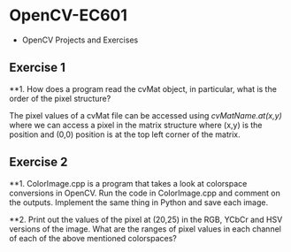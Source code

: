 # OpenCV-EC601
  - OpenCV Projects and Exercises

## Exercise 1

**1. How does a program read the cvMat object, in particular, what is the order of the pixel structure?

The pixel values of a cvMat file can be accessed using _cvMatName.at(x,y)_ where we can access a pixel in the matrix structure where (x,y) is the position and (0,0) position is at the top left corner of the matrix.

## Exercise 2

**1. ColorImage.cpp is a program that takes a look at colorspace conversions in OpenCV. Run the code in ColorImage.cpp and comment on the outputs. Implement the same thing in Python and save each image.


**2. Print out the values of the pixel at (20,25) in the RGB, YCbCr and HSV versions of the image. What are the ranges of pixel values in each channel of each of the above mentioned colorspaces?
